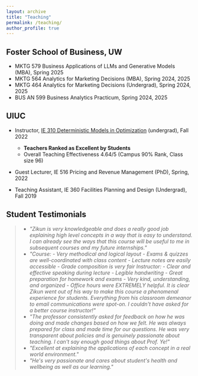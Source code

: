 ```yaml
---
layout: archive
title: "Teaching"
permalink: /teaching/
author_profile: true
---
```


## Foster School of Business, UW
- MKTG 579 Business Applications of LLMs and Generative Models (MBA), Spring 2025
- MKTG 564 Analytics for Marketing Decisions (MBA), Spring 2024, 2025
- MKTG 464 Analytics for Marketing Decisions (Undergrad), Spring 2024, 2025
- BUS AN 599 Business Analytics Practicum, Spring 2024, 2025

## UIUC
- Instructor, [IE 310 Deterministic Models in Optimization](https://zikunye2.github.io/teaching/ie310-fa-22) (undergrad), Fall 2022
  - **Teachers Ranked as Excellent by Students**
  - Overall Teaching Effectiveness 4.64/5 (Campus 90% Rank, Class size 96)

- Guest Lecturer, IE 516 Pricing and Revenue Management (PhD), Spring, 2022

- Teaching Assistant, IE 360 Facilities Planning and Design (Undergrad), Fall 2019



## Student Testimonials
> - *"Zikun is very knowledgeable and does a really good job explaining high level concepts in a way that is easy to understand. I can already see the ways that this course will be useful to me in subsequent courses and my future internships."*
> - *"Course: - Very methodical and logical layout - Exams & quizzes are well-coordinated with class content - Lecture notes are easily accessible - Grade composition is very fair Instructor: - Clear and effective speaking during lecture - Legible handwriting - Great preparation for homework and exams - Very kind, understanding, and organized - Office hours were EXTREMELY helpful. It is clear Zikun went out of his way to make this course a phenomenal experience for students. Everything from his classroom demeanor to email communications were spot-on. I couldn't have asked for a better course instructor!"*
> - *"The professor consistently asked for feedback on how he was doing and made changes based on how we felt. He was always prepared for class and made time for our questions. He was very transparent about policies and is genuinely passionate about teaching. I can't say enough good things about Prof. Ye!"*
> - *"Excellent at explaining the applications of each concept in a real world environment."*
> - *"He's very passionate and cares about student's health and wellbeing as well as our learning."*
